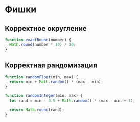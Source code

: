 # Фишки

## Корректное округление

```js
function exactRound(number) {
  Math.round(number * 10) / 10;
}
```

## Корректная рандомизация

```js
function randomFloat(min, max) {
  return min + Math.random() * (max - min);
}

function randomInteger(min, max) {
  let rand = min - 0.5 + Math.random() * (max - min + 1);

  return Math.round(rand);
}
```
